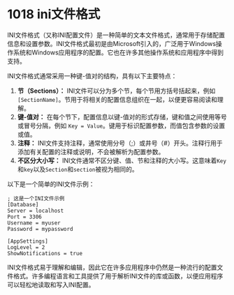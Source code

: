 # 1018 ini文件格式

INI文件格式（又称INI配置文件）是一种简单的文本文件格式，通常用于存储配置信息和设置参数。INI文件格式最初是由Microsoft引入的，广泛用于Windows操作系统和Windows应用程序的配置。它也在许多其他操作系统和应用程序中得到支持。

INI文件格式通常采用一种键-值对的结构，具有以下主要特点：

1. **节（Sections）：** INI文件可以分为多个节，每个节用方括号括起来，例如 `[SectionName]`。节用于将相关的配置信息组织在一起，以便更容易阅读和理解。
2. **键-值对：** 在每个节下，配置信息以键-值对的形式存储，键和值之间使用等号或冒号分隔，例如 `Key = Value`。键用于标识配置参数，而值包含参数的设置或值。
3. **注释：** INI文件支持注释，通常使用分号（;）或井号（#）开头。注释行用于添加有关配置的注释或说明，不会被解析为配置参数。
4. **不区分大小写：** INI文件通常不区分键、值、节和注释的大小写。这意味着`Key`和`key`以及`Section`和`section`被视为相同的。

以下是一个简单的INI文件示例：

```
; 这是一个INI文件示例
[Database]
Server = localhost
Port = 3306
Username = myuser
Password = mypassword

[AppSettings]
LogLevel = 2
ShowNotifications = true

```

INI文件格式易于理解和编辑，因此它在许多应用程序中仍然是一种流行的配置文件格式。许多编程语言和工具提供了用于解析INI文件的库或函数，以便应用程序可以轻松地读取和写入INI配置。